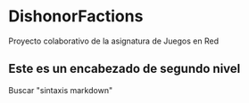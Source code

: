 # DishonorFactions
Proyecto colaborativo de la asignatura de Juegos en Red
## Este es un encabezado de segundo nivel
Buscar "sintaxis markdown"

